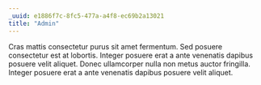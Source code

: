 ```yaml
---
_uuid: e1886f7c-8fc5-477a-a4f8-ec69b2a13021
title: "Admin"
---
```


Cras mattis consectetur purus sit amet fermentum. Sed posuere consectetur est at lobortis. Integer posuere erat a ante venenatis dapibus posuere velit aliquet. Donec ullamcorper nulla non metus auctor fringilla. Integer posuere erat a ante venenatis dapibus posuere velit aliquet.